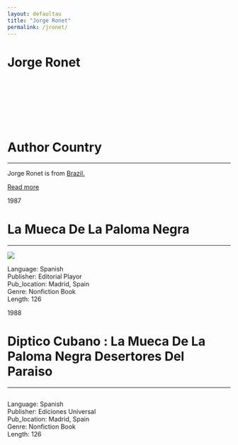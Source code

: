 ```yaml
---
layout: defaultau
title: "Jorge Ronet"
permalink: /jronet/
---
```

<!-- partial:index.partial.html -->
<div class="content">
     <h1>Jorge Ronet</h1>
    <div class="quote">
        <div><img src="" class="logo"></div>
    </div>
    <div class="timeline">
        <div style="padding-bottom:100px;"></div>
        <div class="block">
             <div class="date right"><p class="right">  </p></div>
            <div class="dot"></div>
            <div class="left first">
            <div class="author_country">
                <h1>Author Country</h1><hr>
          <div class="aclocation">  <p>Jorge Ronet is from <a href="{{ site.baseurl }}/35">Brazil.</a></p></div>
              <div class="acreadmore">  <a href="NA" target="_blank">Read more</a></div>
            </div>
            </div>
        <div class="block">
            <div class="date left"><p class="left">1987</p></div>
            <div class="dot"></div>
            <div class="right">
                <h1>La Mueca De La Paloma Negra</h1><hr>
                <p><img src="https://books.google.dm/books/content?id=LZwsAAAAMAAJ&printsec=frontcover&img=1&zoom=1&imgtk=AFLRE70QnEyRRvPRD1R83OeLLqwCbJNF2Wwb3iHpxQpHeG_xyfMQlsGTx52iSLNfv6bjUg5-jPsY0Q4o7qdz26diC5yLk-3AHbMrJ9ehCUgOrbEniAVARJE7UmY1NFEWhq4GwhGHkZWg"></p>
                <p>
                Language: Spanish<br/>
                Publisher: Editorial Playor<br/>
                Pub_location: Madrid, Spain<br/>
                Genre: Nonfiction Book<br/>
                Length: 126<br/>                   </p>
            </div>
        </div>
       <div class="block">
            <div class="date left"><p class="left">1988</p></div>
            <div class="dot"></div>
            <div class="right">
                <h1>Diptico Cubano : La Mueca De La Paloma Negra Desertores Del Paraiso</h1><hr>
                <p><img src=""></p>
                <p>
                Language: Spanish<br/>
                Publisher: Ediciones Universal<br/>
                Pub_location: Madrid, Spain<br/>
                Genre: Nonfiction Book<br/>
                Length: 126<br/>                   </p>
            </div>
        </div>
  <!-- partial -->
<script src='https://cdnjs.cloudflare.com/ajax/libs/jquery/3.1.1/jquery.min.js'></script><script  src="{{ site.baseurl }}/assets/js/authorscript.js"></script>